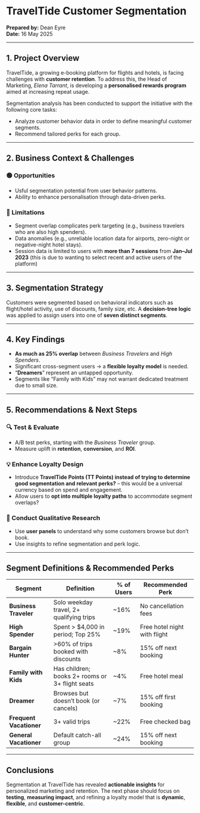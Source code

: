 # TravelTide Customer Segmentation

**Prepared by:** Dean Eyre  
**Date:** 16 May 2025  

---

## 1. Project Overview

TravelTide, a growing e-booking platform for flights and hotels, is facing challenges with **customer retention**. To address this, the Head of Marketing, *Elena Tarrant*, is developing a **personalised rewards program** aimed at increasing repeat usage.

Segmentation analysis has been conducted to support the initiative with the following core tasks:

- Analyze customer behavior data in order to define meaningful customer segments.
- Recommend tailored perks for each group.

---

## 2. Business Context & Challenges

### 🟢 Opportunities

- Usful segmentation potential from user behavior patterns.
- Ability to enhance personalisation through data-driven perks.

### 🔴 Limitations

- Segment overlap complicates perk targeting (e.g., business travelers who are also high spenders).
- Data anomalies (e.g., unreliable location data for airports, zero-night or negative-night hotel stays).
- Session data is limited to users with **more than 7 sessions** from **Jan–Jul 2023** (this is due to wanting to select recent and active users of the platform)

---

## 3. Segmentation Strategy

Customers were segmented based on behavioral indicators such as flight/hotel activity, use of discounts, family size, etc. A **decision-tree logic** was applied to assign users into one of **seven distinct segments**.

---

## 4. Key Findings

- **As much as 25% overlap** between *Business Travelers* and *High Spenders*.
- Significant cross-segment users → a **flexible loyalty model** is needed.
- “**Dreamers**” represent an untapped opportunity.
- Segments like “Family with Kids” may not warrant dedicated treatment due to small size.

---

## 5. Recommendations & Next Steps

### 🔍 Test & Evaluate

- A/B test perks, starting with the *Business Traveler* group.
- Measure uplift in **retention**, **conversion**, and **ROI**.

### 💡 Enhance Loyalty Design

- Introduce **TravelTide Points (TT Points) instead of trying to determine good segmentation and relevant perks?** – this would be a universal currency based on spend and engagement.
- Allow users to **opt into multiple loyalty paths** to accommodate segment overlaps?

### 🔎 Conduct Qualitative Research

- Use **user panels** to understand why some customers browse but don’t book.
- Use insights to refine segmentation and perk logic.

---

## Segment Definitions & Recommended Perks

| Segment              | Definition                                           | % of Users | Recommended Perk                     |
|----------------------|------------------------------------------------------|------------|--------------------------------------|
| **Business Traveler**| Solo weekday travel, 2+ qualifying trips             | ~16%       | No cancellation fees                 |
| **High Spender**     | Spent > $4,000 in period; Top 25%                    | ~19%       | Free hotel night with flight         |
| **Bargain Hunter**   | >60% of trips booked with discounts                  | ~8%        | 15% off next booking                 |
| **Family with Kids** | Has children; books 2+ rooms or 3+ flight seats      | ~4%        | Free hotel meal                      |
| **Dreamer**          | Browses but doesn’t book (or cancels)                | ~7%        | 15% off first booking                |
| **Frequent Vacationer**| 3+ valid trips                                     | ~22%       | Free checked bag                     |
| **General Vacationer**| Default catch-all group                             | ~24%       | 15% off next booking                 |

---

## Conclusions

Segmentation at TravelTide has revealed **actionable insights** for personalized marketing and retention. The next phase should focus on **testing**, **measuring impact**, and refining a loyalty model that is **dynamic**, **flexible**, and **customer-centric**.
